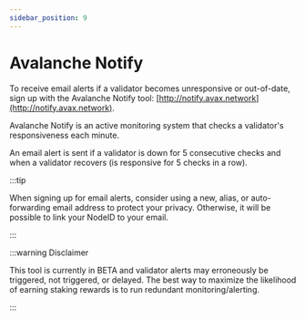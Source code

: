 ```yaml
---
sidebar_position: 9
---
```


# Avalanche Notify

To receive email alerts if a validator becomes unresponsive or out-of-date, sign
up with the Avalanche Notify tool:
[http://notify.avax.network](http://notify.avax.network).

Avalanche Notify is an active monitoring system that checks a validator's
responsiveness each minute.

An email alert is sent if a validator is down for 5 consecutive checks and when
a validator recovers (is responsive for 5 checks in a row).

:::tip

When signing up for email alerts, consider using a new, alias, or
auto-forwarding email address to protect your privacy. Otherwise, it will be
possible to link your NodeID to your email.

:::

:::warning Disclaimer

This tool is currently in BETA and validator alerts may erroneously be
triggered, not triggered, or delayed. The best way to maximize the likelihood of
earning staking rewards is to run redundant monitoring/alerting. 

:::
